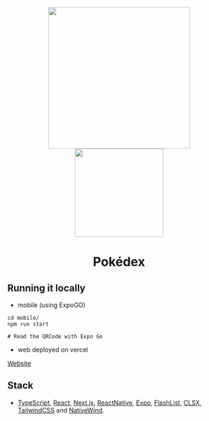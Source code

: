 <p align="center">
<img src="https://i.imgur.com/kru1oBJ.gif" height="320"/>
<img src="https://i.imgur.com/h26rQg3.png" height="200"/>
</p>

<h1 align="center">Pokédex</h1>

## Running it locally

- mobile (using ExpoGO)

```
cd mobile/
npm run start

# Read the QRCode with Expo Go

```

- web deployed on vercel

[Website](https://pokedex-xi-ochre.vercel.app/)

## Stack

- [TypeScript](https://www.typescriptlang.org/), [React](https://reactjs.org/), [Next.js](https://nextjs.org/), [ReactNative](https://reactnative.dev/), [Expo](https://expo.dev/), [FlashList](https://shopify.github.io/flash-list/), [CLSX](https://www.npmjs.com/package/clsx), [TailwindCSS](https://tailwindcss.com/) and [NativeWind](https://www.nativewind.dev/).
